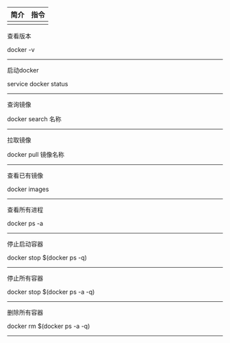 | 简介 | 指令 |
| :---: | :---: |
|  |  |

查看版本

docker -v

---

启动docker

service docker status

---

查询镜像

docker search 名称

---

拉取镜像

docker pull 镜像名称

---

查看已有镜像

docker images

---

查看所有进程

docker ps -a

---

停止启动容器

docker stop $\(docker ps -q\)

---

停止所有容器

docker stop $\(docker ps -a -q\)

---

删除所有容器

docker rm $\(docker ps -a -q\)

---



